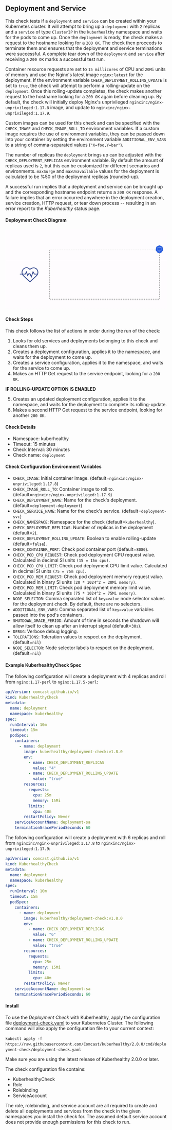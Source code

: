 ## Deployment and Service

This check tests if a `deployment` and `service` can be created within your Kubernetes cluster. It will attempt to bring up a `deployment` with `2` replicas and a `service` of type `ClusterIP` in the `kuberhealthy` namespace and waits for the pods to come up. Once the `deployment` is ready, the check makes a request to the hostname looking for a `200 OK`. The check then proceeds to terminate them and ensures that the deployment and service terminations were successful. A complete tear down of the `deployment` and `service` after receiving a `200 OK` marks a successful test run.

Container resource requests are set to `15 millicores` of CPU and `20Mi` units of memory and use the Nginx's latest image `nginx:latest` for the deployment. If the environment variable `CHECK_DEPLOYMENT_ROLLING_UPDATE` is set to `true`, the check will attempt to perform a rolling-update on the `deployment`. Once this rolling-update completes, the check makes another request to the hostname looking for a `200 OK` again before cleaning up. By default, the check will initially deploy Nginx's unprivileged `nginxinc/nginx-unprivileged:1.17.8` image, and update to `nginxinc/nginx-unprivileged:1.17.9`.

Custom images can be used for this check and can be specified with the `CHECK_IMAGE` and `CHECK_IMAGE_ROLL_TO` environment variables. If a custom image requires the use of environment variables, they can be passed down into your container by setting the environment variable `ADDITIONAL_ENV_VARS` to a string of comma-separated values (`"X=foo,Y=bar"`).

The number of replicas the `deployment` brings up can be adjusted with the `CHECK_DEPLOYMENT_REPLICAS` environment variable. By default the amount of replicas used is `2`, but this can be customized for different scenarios and environments. `maxSurge` and `maxUnavailable` values for the deployment is calculated to be %50 of the deployment replicas (rounded-up).

A successful run implies that a deployment and service can be brought up and the corresponding hostname endpoint returns a `200 OK` response. A failure implies that an error occurred anywhere in the deployment creation, service creation, HTTP request, or tear down process -- resulting in an error report to the _Kuberhealthy_ status page.

#### Deployment Check Diagram

![](../../images/kh-deployment-check.gif)

#### Check Steps

This check follows the list of actions in order during the run of the check:

1.  Looks for old services and deployments belonging to this check and cleans them up.
2.  Creates a deployment configuration, applies it to the namespace, and waits for the deployment to come up.
3.  Creates a service configuration, applies it to the namespace, and waits for the service to come up.
4.  Makes an HTTP Get request to the service endpoint, looking for a `200 OK`.

**IF ROLLING-UPDATE OPTION IS ENABLED**

5.  Creates an updated deployment configuration, applies it to the namespace, and waits for the deployment to complete its rolling-update.
6.  Makes a second HTTP Get request to the service endpoint, looking for another `200 OK`.

#### Check Details

- Namespace: kuberhealthy
- Timeout: 15 minutes
- Check Interval: 30 minutes
- Check name: `deployment`

#### Check Configuration Environment Variables

- `CHECK_IMAGE`: Initial container image. (default=`nginxinc/nginx-unprivileged:1.17.8`)
- `CHECK_IMAGE_ROLL_TO`: Container image to roll to. (default=`nginxinc/nginx-unprivileged:1.17.9`)
- `CHECK_DEPLOYMENT_NAME`: Name for the check's deployment. (default=`deployment-deployment`)
- `CHECK_SERVICE_NAME`: Name for the check's service. (default=`deployment-svc`)
- `CHECK_NAMESPACE`: Namespace for the check (default=`kuberhealthy`).
- `CHECK_DEPLOYMENT_REPLICAS`: Number of replicas in the deployment (default=`2`).
- `CHECK_DEPLOYMENT_ROLLING_UPDATE`: Boolean to enable rolling-update (default=`false`).
- `CHECK_CONTAINER_PORT`: Check pod container port (default=`8080`).
- `CHECK_POD_CPU_REQUEST`: Check pod deployment CPU request value. Calculated in decimal SI units `(15 = 15m cpu)`.
- `CHECK_POD_CPU_LIMIT`: Check pod deployment CPU limit value. Calculated in decimal SI units `(75 = 75m cpu)`.
- `CHECK_POD_MEM_REQUEST`: Check pod deployment memory request value. Calculated in binary SI units `(20 * 1024^2 = 20Mi memory)`.
- `CHECK_POD_MEM_LIMIT`: Check pod deployment memory limit value. Calculated in binary SI units `(75 * 1024^2 = 75Mi memory)`.
- `NODE_SELECTOR`: Comma separated list of `key=value` node selector values for the deployment check. By default, there are no selectors.
- `ADDITIONAL_ENV_VARS`: Comma separated list of `key=value` variables passed into the pod's containers.
- `SHUTDOWN_GRACE_PERIOD`: Amount of time in seconds the shutdown will allow itself to clean up after an interrupt signal (default=`30s`).
- `DEBUG`: Verbose debug logging.
- `TOLERATIONS`: Toleration values to respect on the deployment. (default=`nil`)
- `NODE_SELECTOR`: Node selector labels to respect on the deployment. (default=`nil`)

#### Example KuberhealthyCheck Spec

The following configuration will create a deployment with 4 replicas and roll from `nginx:1.17-perl` to `nginx:1.17.5-perl`:

```yaml
apiVersion: comcast.github.io/v1
kind: KuberhealthyCheck
metadata:
  name: deployment
  namespace: kuberhealthy
spec:
  runInterval: 10m
  timeout: 15m
  podSpec:
    containers:
      - name: deployment
        image: kuberhealthy/deployment-check:v1.8.0
        env:
          - name: CHECK_DEPLOYMENT_REPLICAS
            value: "4"
          - name: CHECK_DEPLOYMENT_ROLLING_UPDATE
            value: "true"
        resources:
          requests:
            cpu: 25m
            memory: 15Mi
          limits:
            cpu: 40m
        restartPolicy: Never
    serviceAccountName: deployment-sa
    terminationGracePeriodSeconds: 60
```

The following configuration will create a deployment with 6 replicas and roll from `nginxinc/nginx-unprivileged:1.17.8` to `nginxinc/nginx-unprivileged:1.17.9`:

```yaml
apiVersion: comcast.github.io/v1
kind: KuberhealthyCheck
metadata:
  name: deployment
  namespace: kuberhealthy
spec:
  runInterval: 10m
  timeout: 15m
  podSpec:
    containers:
      - name: deployment
        image: kuberhealthy/deployment-check:v1.8.0
        env:
          - name: CHECK_DEPLOYMENT_REPLICAS
            value: "6"
          - name: CHECK_DEPLOYMENT_ROLLING_UPDATE
            value: "true"
        resources:
          requests:
            cpu: 25m
            memory: 15Mi
          limits:
            cpu: 40m
        restartPolicy: Never
    serviceAccountName: deployment-sa
    terminationGracePeriodSeconds: 60
```

#### Install

To use the _Deployment Check_ with Kuberhealthy, apply the configuration file [deployment-check.yaml](deployment-check.yaml) to your Kubernetes Cluster. The following command will also apply the configuration file to your current context:

`kubectl apply -f https://raw.githubusercontent.com/Comcast/kuberhealthy/2.0.0/cmd/deployment-check/deployment-check.yaml`

Make sure you are using the latest release of Kuberhealthy 2.0.0 or later.

The check configuration file contains:

- KuberhealthyCheck
- Role
- Rolebinding
- ServiceAccount

The role, rolebinding, and service account are all required to create and delete all deployments and services from the check in the given namespaces you install the check for. The assumed default service account does not provide enough permissions for this check to run.
